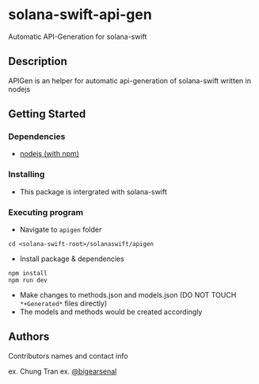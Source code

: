 # solana-swift-api-gen

Automatic API-Generation for solana-swift

## Description

APIGen is an helper for automatic api-generation of solana-swift written in nodejs

## Getting Started

### Dependencies

* [nodejs (with npm)](https://nodejs.org/dist/v14.15.0/node-v14.15.0.pkg)

### Installing

* This package is intergrated with solana-swift

### Executing program

* Navigate to `apigen` folder
```
cd <solana-swift-root>/solanaswift/apigen
```
* Install package & dependencies
```
npm install
npm run dev
```
* Make changes to methods.json and models.json (DO NOT TOUCH `*+Generated*` files directly)
* The models and methods would be created accordingly

## Authors

Contributors names and contact info

ex. Chung Tran 
ex. [@bigearsenal](bigearsenal@gmail.com)

